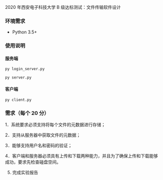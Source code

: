 2020 年西安电子科技大学 B 级达标测试：文件传输软件设计

### 环境需求

* Python 3.5+


### 使用说明

#### 服务端

```shell
py login_server.py
```

```shell
py server.py
```

#### 客户端

```shell
py client.py
```

### 需求（每个 20 分）

1．系统要求必须支持将每个文件的元数据进行存储；

2．支持从服务器中获取文件的元数据；

3．能够支持用户名和密码的验证；

4．客户端和服务器必须具有上传和下载两种能力，并且为了确保上传和下载能够成功，要求先检查碰盘空间。

5. 完成实验报告

